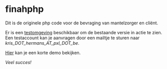 # finahphp

Dit is de originele php code voor de bevraging van mantelzorger en cliënt.

Er is een [testomgeving](http://bitnami-lampstack-2b4f.cloudapp.net) beschikbaar om
de bestaande versie in actie te zien. Een testaccount kan je aanvragen door
een mailtje te sturen naar _kris_DOT_hermans_AT_pxl_DOT_be_.

[Hier](https://www.youtube.com/embed/ld-H5uPDeJc) kan je een korte demo bekijken.

*Veel succes!*
